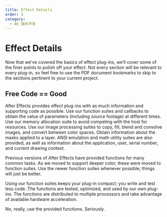 ```yaml
---
title: Effect Details
order: 3
category:
  - AE 插件开发
---
```


# Effect Details

Now that we’ve covered the basics of effect plug-ins, we’ll cover some of the finer points to polish off your effect. Not every section will be relevant to every plug-in, so feel free to use the PDF document bookmarks to skip to the sections pertinent to your current project.

## Free Code == Good

After Effects provides effect plug-ins with as much information and supporting code as possible. Use our function suites and callbacks to obtain the value of parameters (including source footage) at different times. Use our memory allocation suite to avoid competing with the host for resources. Use our image processing suites to copy, fill, blend and convolve images, and convert between color spaces. Obtain information about the masks applied to a layer. ANSI emulation and math utility suites are also provided, as well as information about the application, user, serial number, and current drawing context.

Previous versions of After Effects have provided functions for many common tasks. As we moved to support deeper color, these were moved to function suites. Use the newer function suites whenever possible; things will just be better.

Using our function suites keeps your plug-in compact; you write and test less code. The functions are tested, optimized, and used by our own plug-ins. The functions are distributed to multiple processors and take advantage of available hardware acceleration.

No, really, use the provided functions. Seriously.

